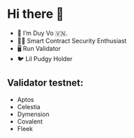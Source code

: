 # Hi there 👋

- 👋 I’m Duy Vo 🇻🇳.
- 🧑‍💻 Smart Contract Security Enthusiast
- 🖥️ Run Validator
- 🐦 Lil Pudgy Holder 
  
##  Validator testnet:
- Aptos
- Celestia
- Dymension
- Covalent
- Fleek



